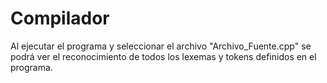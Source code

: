 # Compilador

Al ejecutar el programa y seleccionar el archivo "Archivo_Fuente.cpp" se podrá ver el reconocimiento de todos los lexemas y tokens definidos en el programa.

